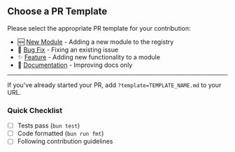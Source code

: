 ## Choose a PR Template

Please select the appropriate PR template for your contribution:

- 🆕 [New Module](?template=new_module.md) - Adding a new module to the registry
- 🐛 [Bug Fix](?template=bug_fix.md) - Fixing an existing issue
- ✨ [Feature](?template=feature.md) - Adding new functionality to a module
- 📝 [Documentation](?template=documentation.md) - Improving docs only

---

If you've already started your PR, add `?template=TEMPLATE_NAME.md` to your URL.

### Quick Checklist

- [ ] Tests pass (`bun test`)
- [ ] Code formatted (`bun run fmt`)
- [ ] Following contribution guidelines

